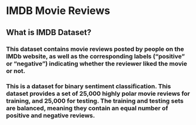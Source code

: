 # IMDB Movie Reviews
## What is IMDB Dataset?
### This dataset contains movie reviews posted by people on the IMDb website, as well as the corresponding labels (“positive” or “negative”) indicating whether the reviewer liked the movie or not.
### This is a dataset for binary sentiment classification. This dataset provides a set of 25,000 highly polar movie reviews for training, and 25,000 for testing. The training and testing sets are balanced, meaning they contain an equal number of positive and negative reviews.
